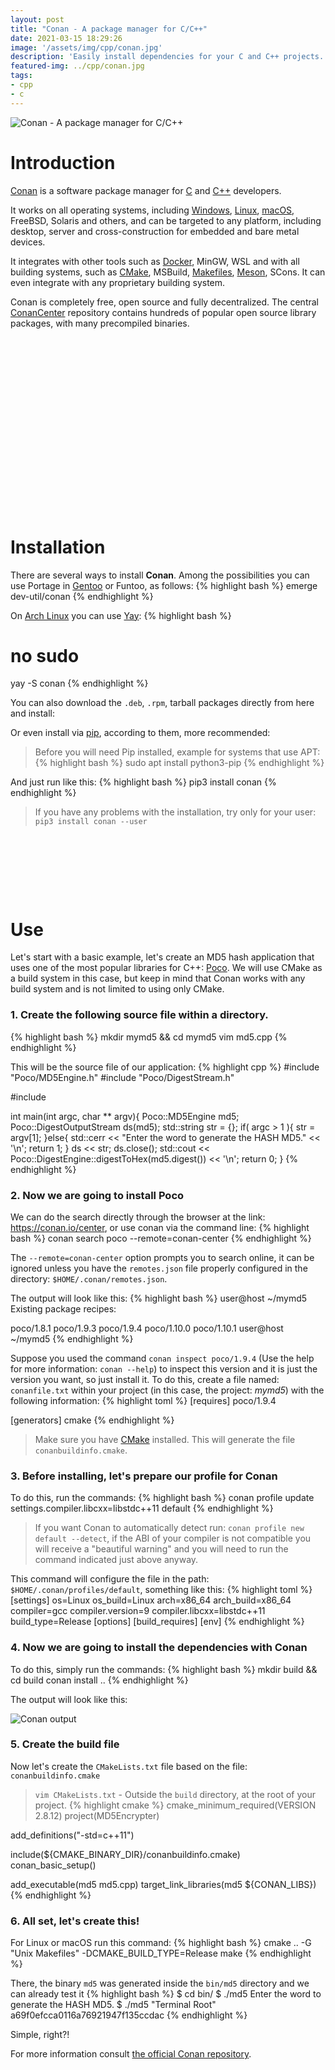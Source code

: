 ```yaml
---
layout: post
title: "Conan - A package manager for C/C++"
date: 2021-03-15 18:29:26
image: '/assets/img/cpp/conan.jpg'
description: 'Easily install dependencies for your C and C++ projects.'
featured-img: ../cpp/conan.jpg
tags:
- cpp
- c
---
```


![Conan - A package manager for C/C++](/assets/img/cpp/conan.jpg)

# Introduction
[Conan](https://conan.io/) is a software package manager for [C](https://en.terminalroot.com.br/why-is-the-c-programming-language-still-on-the-rise/) and [C++](https://en.terminalroot.com.br/learn-to-create-a-graphical-application-with-c-and-gtkmm/) developers.

It works on all operating systems, including [Windows](https://en.terminalroot.com.br/top-5-best-git-clients-for-linux-mac-and-windows/), [Linux](https://en.terminalroot.com.br/top-10-best-code-editors-for-linux/), [macOS](https://en.terminalroot.com.br/how-to-install-macos-on-virtualbox-on-linux/), FreeBSD, Solaris and others, and can be targeted to any platform, including desktop, server and cross-construction for embedded and bare metal devices.

It integrates with other tools such as [Docker](https://en.terminalroot.com.br/definitive-docker-tutorial-for-beginners-ubuntu/), MinGW, WSL and with all building systems, such as [CMake](https://en.terminalroot.com.br/how-to-compile-your-programs-with-cmake/), MSBuild, [Makefiles](https://en.terminalroot.com.br/how-to-create-a-makefile/), [Meson](https://en.terminalroot.com.br/how-to-compile-programs-with-ninja-and-meson-build/), SCons. It can even integrate with any proprietary building system.

Conan is completely free, open source and fully decentralized. The central [ConanCenter](https://conan.io/center/) repository contains hundreds of popular open source library packages, with many precompiled binaries.

<!-- QUADRADO -->
<script async src="//pagead2.googlesyndication.com/pagead/js/adsbygoogle.js"></script>
<ins class="adsbygoogle"
style="display:inline-block;width:336px;height:280px"
data-ad-client="ca-pub-2838251107855362"
data-ad-slot="5351066970"></ins>
<script>
(adsbygoogle = window.adsbygoogle || []).push({});
</script>

# Installation
There are several ways to install **Conan**. Among the possibilities you can use Portage in [Gentoo](https://en.terminalroot.com.br/10-fundamental-tips-for-your-gentoo-linux/) or Funtoo, as follows:
{% highlight bash %}
emerge dev-util/conan
{% endhighlight %}

On [Arch Linux](https://en.terminalroot.com.br/customize-lightdm-on-arch-linux/) you can use [Yay](https://en.terminalroot.com.br/how-to-install-aur-packages-via-yay-on-arch-linux/):
{% highlight bash %}
# no sudo
yay -S conan
{% endhighlight %}

You can also download the `.deb`, `.rpm`, tarball packages directly from here and install:

Or even install via [pip](https://pypi.org/project/pip/), according to them, more recommended:
> Before you will need Pip installed, example for systems that use APT:
{% highlight bash %}
sudo apt install python3-pip
{% endhighlight %}

And just run like this:
{% highlight bash %}
pip3 install conan
{% endhighlight %}
> If you have any problems with the installation, try only for your user: `pip3 install conan --user`


<!-- LISTA MIN -->
<script async src="//pagead2.googlesyndication.com/pagead/js/adsbygoogle.js"></script>
<ins class="adsbygoogle"
style="display:inline-block;width:730px;height:95px"
data-ad-client="ca-pub-2838251107855362"
data-ad-slot="5351066970"></ins>
<script>
(adsbygoogle = window.adsbygoogle || []).push({});
</script>

# Use
Let's start with a basic example, let's create an MD5 hash application that uses one of the most popular libraries for C++: [Poco](https://pocoproject.org/). We will use CMake as a build system in this case, but keep in mind that Conan works with any build system and is not limited to using only CMake.

### 1. Create the following source file within a directory.
{% highlight bash %}
mkdir mymd5 && cd mymd5
vim md5.cpp
{% endhighlight %}

This will be the source file of our application:
{% highlight cpp %}
#include "Poco/MD5Engine.h"
#include "Poco/DigestStream.h"

#include <iostream>

int main(int argc, char ** argv){
   Poco::MD5Engine md5;
   Poco::DigestOutputStream ds(md5);
   std::string str = {};
   if( argc > 1 ){
      str = argv[1];
   }else{
     std::cerr << "Enter the word to generate the HASH MD5." << '\n';
     return 1;
   }
   ds << str;
   ds.close();
   std::cout << Poco::DigestEngine::digestToHex(md5.digest()) << '\n';
   return 0;
}
{% endhighlight %}

### 2. Now we are going to install Poco
We can do the search directly through the browser at the link: <https://conan.io/center>, or use conan via the command line:
{% highlight bash %}
conan search poco --remote=conan-center
{% endhighlight %}

The `--remote=conan-center` option prompts you to search online, it can be ignored unless you have the `remotes.json` file properly configured in the directory: `$HOME/.conan/remotes.json`.

The output will look like this:
{% highlight bash %}
user@host ~/mymd5
Existing package recipes:

poco/1.8.1
poco/1.9.3
poco/1.9.4
poco/1.10.0
poco/1.10.1
user@host ~/mymd5
{% endhighlight %}

<!-- RETANGULO LARGO 2 -->
<script async src="//pagead2.googlesyndication.com/pagead/js/adsbygoogle.js"></script>
<ins class="adsbygoogle"
style="display:block; text-align:center;"
data-ad-layout="in-article"
data-ad-format="fluid"
data-ad-client="ca-pub-2838251107855362"
data-ad-slot="8549252987"></ins>
<script>
(adsbygoogle = window.adsbygoogle || []).push({});
</script>

Suppose you used the command `conan inspect poco/1.9.4` (Use the help for more information: `conan --help`) to inspect this version and it is just the version you want, so just install it. To do this, create a file named: `conanfile.txt` within your project (in this case, the project: *mymd5*) with the following information:
{% highlight toml %}
[requires]
poco/1.9.4

[generators]
cmake
{% endhighlight %}
> Make sure you have [CMake](https://en.terminalroot.com.br/how-to-compile-your-programs-with-cmake/) installed. This will generate the file `conanbuildinfo.cmake`.

### 3. Before installing, let's prepare our profile for Conan
To do this, run the commands:
{% highlight bash %}
conan profile update settings.compiler.libcxx=libstdc++11 default
{% endhighlight %}
> If you want Conan to automatically detect run: `conan profile new default --detect`, if the ABI of your compiler is not compatible you will receive a "beautiful warning" and you will need to run the command indicated just above anyway.

This command will configure the file in the path: `$HOME/.conan/profiles/default`, something like this:
{% highlight toml %}
[settings]
os=Linux
os_build=Linux
arch=x86_64
arch_build=x86_64
compiler=gcc
compiler.version=9
compiler.libcxx=libstdc++11
build_type=Release
[options]
[build_requires]
[env]
{% endhighlight %}

### 4. Now we are going to install the dependencies with Conan
To do this, simply run the commands:
{% highlight bash %}
mkdir build && cd build
conan install ..
{% endhighlight %}

The output will look like this:

![Conan output](/assets/img/cpp/conan-install.jpg)

### 5. Create the build file
Now let's create the `CMakeLists.txt` file based on the file: `conanbuildinfo.cmake`
> `vim CMakeLists.txt` - Outside the `build` directory, at the root of your project.
{% highlight cmake %}
cmake_minimum_required(VERSION 2.8.12)
project(MD5Encrypter)

add_definitions("-std=c++11")

include(${CMAKE_BINARY_DIR}/conanbuildinfo.cmake)
conan_basic_setup()

add_executable(md5 md5.cpp)
target_link_libraries(md5 ${CONAN_LIBS})
{% endhighlight %}

### 6. All set, let's create this!
For Linux or macOS run this command:
{% highlight bash %}
cmake .. -G "Unix Makefiles" -DCMAKE_BUILD_TYPE=Release
make
{% endhighlight %}

There, the binary `md5` was generated inside the `bin/md5` directory and we can already test it
{% highlight bash %}
$ cd bin/
$ ./md5
Enter the word to generate the HASH MD5.
$ ./md5 "Terminal Root"
a69f0efcca0116a76921947f135ccdac
{% endhighlight %}

Simple, right?!

For more information consult [the official Conan repository](https://github.com/conan-io/conan).

<!-- RETANGULO LARGO -->
<script async src="https://pagead2.googlesyndication.com/pagead/js/adsbygoogle.js"></script>
<!-- Informat -->
<ins class="adsbygoogle"
style="display:block"
data-ad-client="ca-pub-2838251107855362"
data-ad-slot="2327980059"
data-ad-format="auto"
data-full-width-responsive="true"></ins>
<script>
(adsbygoogle = window.adsbygoogle || []).push({});
</script>
    
